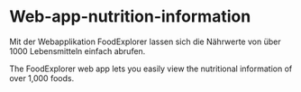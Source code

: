 # Web-app-nutrition-information
Mit der Webapplikation FoodExplorer lassen sich die Nährwerte von über 1000 Lebensmitteln einfach abrufen.

The FoodExplorer web app lets you easily view the nutritional information of over 1,000 foods.
